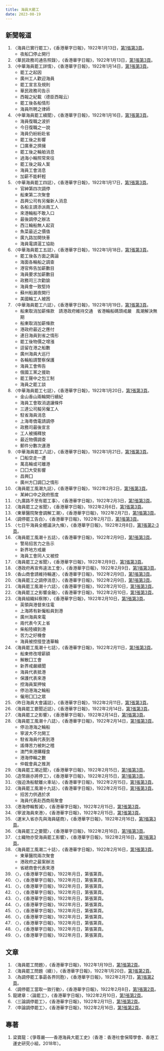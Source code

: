 ```yaml
---
title: 海員大罷工
date: 2023-08-19
---
```

<adsense></adsense>

## 新聞報道
1. 〈海員已實行罷工〉，《香港華字日報》，1922年1月13日，[第1張第3頁](https://mmis.hkpl.gov.hk/coverpage/-/coverpage/view?_coverpage_WAR_mmisportalportlet_hsf=%E7%BD%B7%E5%B7%A5&p_r_p_-1078056564_c=QF757YsWv59H%2FuxqfBwEJGabsZqH3mxN&_coverpage_WAR_mmisportalportlet_o=349&_coverpage_WAR_mmisportalportlet_actual_q=%28%20verbatim_dc.collection%3A%28%22Old%5C%20HK%5C%20Newspapers%22%29%20%29%20AND+%28%20%28%20allTermsMandatory%3A%28true%29%20OR+all_dc.title%3A%28%E7%BD%B7%E5%B7%A5%29%20OR+all_dc.creator%3A%28%E7%BD%B7%E5%B7%A5%29%20OR+all_dc.contributor%3A%28%E7%BD%B7%E5%B7%A5%29%20OR+all_dc.subject%3A%28%E7%BD%B7%E5%B7%A5%29%20OR+fulltext%3A%28%E7%BD%B7%E5%B7%A5%29%20OR+all_dc.description%3A%28%E7%BD%B7%E5%B7%A5%29%20%29%20%29&_coverpage_WAR_mmisportalportlet_sort_order=asc&_coverpage_WAR_mmisportalportlet_sort_field=dc.publicationdate_bsort)。
    - 夜船囗停止開行
2. 〈華民政務司通告照錄〉，《香港華字日報》，1922年1月13日，[第1張第3頁](https://mmis.hkpl.gov.hk/coverpage/-/coverpage/view?_coverpage_WAR_mmisportalportlet_hsf=%E7%BD%B7%E5%B7%A5&p_r_p_-1078056564_c=QF757YsWv59H%2FuxqfBwEJGabsZqH3mxN&_coverpage_WAR_mmisportalportlet_o=349&_coverpage_WAR_mmisportalportlet_actual_q=%28%20verbatim_dc.collection%3A%28%22Old%5C%20HK%5C%20Newspapers%22%29%20%29%20AND+%28%20%28%20allTermsMandatory%3A%28true%29%20OR+all_dc.title%3A%28%E7%BD%B7%E5%B7%A5%29%20OR+all_dc.creator%3A%28%E7%BD%B7%E5%B7%A5%29%20OR+all_dc.contributor%3A%28%E7%BD%B7%E5%B7%A5%29%20OR+all_dc.subject%3A%28%E7%BD%B7%E5%B7%A5%29%20OR+fulltext%3A%28%E7%BD%B7%E5%B7%A5%29%20OR+all_dc.description%3A%28%E7%BD%B7%E5%B7%A5%29%20%29%20%29&_coverpage_WAR_mmisportalportlet_sort_order=asc&_coverpage_WAR_mmisportalportlet_sort_field=dc.publicationdate_bsort)。
3. 〈中華海員罷工詳情〉，《香港華字日報》，1922年1月14日，[第1張第3頁](https://mmis.hkpl.gov.hk/coverpage/-/coverpage/view?_coverpage_WAR_mmisportalportlet_hsf=%E7%BD%B7%E5%B7%A5&p_r_p_-1078056564_c=QF757YsWv59H%2FuxqfBwEJG%2BpRJRBBZm3&_coverpage_WAR_mmisportalportlet_o=350&_coverpage_WAR_mmisportalportlet_actual_q=%28%20verbatim_dc.collection%3A%28%22Old%5C%20HK%5C%20Newspapers%22%29%20%29%20AND+%28%20%28%20allTermsMandatory%3A%28true%29%20OR+all_dc.title%3A%28%E7%BD%B7%E5%B7%A5%29%20OR+all_dc.creator%3A%28%E7%BD%B7%E5%B7%A5%29%20OR+all_dc.contributor%3A%28%E7%BD%B7%E5%B7%A5%29%20OR+all_dc.subject%3A%28%E7%BD%B7%E5%B7%A5%29%20OR+fulltext%3A%28%E7%BD%B7%E5%B7%A5%29%20OR+all_dc.description%3A%28%E7%BD%B7%E5%B7%A5%29%20%29%20%29&_coverpage_WAR_mmisportalportlet_sort_order=asc&_coverpage_WAR_mmisportalportlet_sort_field=dc.publicationdate_bsort)。
    - 罷工之起因
    - 廣州工人歡迎海員
    - 罷工宣言及規則
    - 華民政務司告示
    - 西報之紀載（德臣西報云）
    - 罷工後各船情形
    - 海員所聘之律師
4. 〈中華海員罷工續聞〉，《香港華字日報》，1922年1月16日，[第1張第3頁](https://mmis.hkpl.gov.hk/coverpage/-/coverpage/view?_coverpage_WAR_mmisportalportlet_hsf=%E7%BD%B7%E5%B7%A5&p_r_p_-1078056564_c=QF757YsWv59H%2FuxqfBwEJKLqsvHVuD1X&_coverpage_WAR_mmisportalportlet_o=351&_coverpage_WAR_mmisportalportlet_actual_q=%28%20verbatim_dc.collection%3A%28%22Old%5C%20HK%5C%20Newspapers%22%29%20%29%20AND+%28%20%28%20allTermsMandatory%3A%28true%29%20OR+all_dc.title%3A%28%E7%BD%B7%E5%B7%A5%29%20OR+all_dc.creator%3A%28%E7%BD%B7%E5%B7%A5%29%20OR+all_dc.contributor%3A%28%E7%BD%B7%E5%B7%A5%29%20OR+all_dc.subject%3A%28%E7%BD%B7%E5%B7%A5%29%20OR+fulltext%3A%28%E7%BD%B7%E5%B7%A5%29%20OR+all_dc.description%3A%28%E7%BD%B7%E5%B7%A5%29%20%29%20%29&_coverpage_WAR_mmisportalportlet_sort_order=asc&_coverpage_WAR_mmisportalportlet_sort_field=dc.publicationdate_bsort)。
    - 海員復職之波折
    - 今日復職之一說
    - 海員仍紛紛赴省
    - 罷工後之影響
    - 囗廣車之擠擁
    - 罷工後之輪舶消息
    - 過海小輪照常來往
    - 罷工後之毆人案
    - 海員工會消息
    - 加薪不能軒輕
5. 〈中華海員罷工四誌〉，《香港華字日報》，1922年1月17日，[第1張第3頁](https://mmis.hkpl.gov.hk/coverpage/-/coverpage/view?_coverpage_WAR_mmisportalportlet_hsf=%E7%BD%B7%E5%B7%A5&p_r_p_-1078056564_c=QF757YsWv59H%2FuxqfBwEJNgYTymheg%2FW&_coverpage_WAR_mmisportalportlet_o=352&_coverpage_WAR_mmisportalportlet_actual_q=%28%20verbatim_dc.collection%3A%28%22Old%5C%20HK%5C%20Newspapers%22%29%20%29%20AND+%28%20%28%20allTermsMandatory%3A%28true%29%20OR+all_dc.title%3A%28%E7%BD%B7%E5%B7%A5%29%20OR+all_dc.creator%3A%28%E7%BD%B7%E5%B7%A5%29%20OR+all_dc.contributor%3A%28%E7%BD%B7%E5%B7%A5%29%20OR+all_dc.subject%3A%28%E7%BD%B7%E5%B7%A5%29%20OR+fulltext%3A%28%E7%BD%B7%E5%B7%A5%29%20OR+all_dc.description%3A%28%E7%BD%B7%E5%B7%A5%29%20%29%20%29&_coverpage_WAR_mmisportalportlet_sort_order=asc&_coverpage_WAR_mmisportalportlet_sort_field=dc.publicationdate_bsort)。
    - 官紳第四次調停
    - 船東第二次聚會
    - 昌興公司有另僱新人消息
    - 各船主請添派兩工人
    - 來港輪船不敢入口
    - 最後調停之辦法
    - 西江輪船無人起貨
    - 魚菜最近之價值
    - 廣九路加開快車
    - 海員電請滬工協助
6. 〈中華海員罷工五誌〉，《香港華字日報》，1922年1月18日，[第1張第3頁](https://mmis.hkpl.gov.hk/coverpage/-/coverpage/view?_coverpage_WAR_mmisportalportlet_hsf=%E7%BD%B7%E5%B7%A5&p_r_p_-1078056564_c=QF757YsWv59H%2FuxqfBwEJMDuRA4Zsy2B&_coverpage_WAR_mmisportalportlet_o=353&_coverpage_WAR_mmisportalportlet_actual_q=%28%20verbatim_dc.collection%3A%28%22Old%5C%20HK%5C%20Newspapers%22%29%20%29%20AND+%28%20%28%20allTermsMandatory%3A%28true%29%20OR+all_dc.title%3A%28%E7%BD%B7%E5%B7%A5%29%20OR+all_dc.creator%3A%28%E7%BD%B7%E5%B7%A5%29%20OR+all_dc.contributor%3A%28%E7%BD%B7%E5%B7%A5%29%20OR+all_dc.subject%3A%28%E7%BD%B7%E5%B7%A5%29%20OR+fulltext%3A%28%E7%BD%B7%E5%B7%A5%29%20OR+all_dc.description%3A%28%E7%BD%B7%E5%B7%A5%29%20%29%20%29&_coverpage_WAR_mmisportalportlet_sort_order=asc&_coverpage_WAR_mmisportalportlet_sort_field=dc.publicationdate_bsort)。
    - 罷工後各方面之輿論
    - 海面各輪船之調查
    - 港官佈告加薪數目
    - 海員要求加薪數目
    - 政務司三次勸諭
    - 海員會一致堅持
    - 蘇州船漏夜開行
    - 美國輪工人被困
7. 〈中華海員罷工六誌〉，《香港華字日報》，1922年1月19日，[第1張第3頁](https://mmis.hkpl.gov.hk/coverpage/-/coverpage/view?_coverpage_WAR_mmisportalportlet_hsf=%E7%BD%B7%E5%B7%A5&p_r_p_-1078056564_c=QF757YsWv59H%2FuxqfBwEJKnaUHPCbNvn&_coverpage_WAR_mmisportalportlet_o=354&_coverpage_WAR_mmisportalportlet_actual_q=%28%20verbatim_dc.collection%3A%28%22Old%5C%20HK%5C%20Newspapers%22%29%20%29%20AND+%28%20%28%20allTermsMandatory%3A%28true%29%20OR+all_dc.title%3A%28%E7%BD%B7%E5%B7%A5%29%20OR+all_dc.creator%3A%28%E7%BD%B7%E5%B7%A5%29%20OR+all_dc.contributor%3A%28%E7%BD%B7%E5%B7%A5%29%20OR+all_dc.subject%3A%28%E7%BD%B7%E5%B7%A5%29%20OR+fulltext%3A%28%E7%BD%B7%E5%B7%A5%29%20OR+all_dc.description%3A%28%E7%BD%B7%E5%B7%A5%29%20%29%20%29&_coverpage_WAR_mmisportalportlet_sort_order=asc&_coverpage_WAR_mmisportalportlet_sort_field=dc.publicationdate_bsort)。
    - 船東取消加薪條款　請港政府維持交通　省港輪船碼頭戒嚴　風潮解決無期
    - 船東取消加薪條款
    - 港政府最近之應付
    - 連日海員到省之情形
    - 罷工後物價之增漲
    - 逗留在港之船數
    - 廣州海員大巡行
    - 各輪船請警察保護
    - 海員工會佈告
    - 俄國工黨之援助
    - 罷工聲中之包工制
    - 海員之罷工談
8.  〈中華海員罷工七誌〉，《香港華字日報》，1922年1月20日，[第1張第3頁](https://mmis.hkpl.gov.hk/coverpage/-/coverpage/view?_coverpage_WAR_mmisportalportlet_hsf=%E7%BD%B7%E5%B7%A5&p_r_p_-1078056564_c=QF757YsWv59H%2FuxqfBwEJDBChkM8S0OI&_coverpage_WAR_mmisportalportlet_o=355&_coverpage_WAR_mmisportalportlet_actual_q=%28%20verbatim_dc.collection%3A%28%22Old%5C%20HK%5C%20Newspapers%22%29%20%29%20AND+%28%20%28%20allTermsMandatory%3A%28true%29%20OR+all_dc.title%3A%28%E7%BD%B7%E5%B7%A5%29%20OR+all_dc.creator%3A%28%E7%BD%B7%E5%B7%A5%29%20OR+all_dc.contributor%3A%28%E7%BD%B7%E5%B7%A5%29%20OR+all_dc.subject%3A%28%E7%BD%B7%E5%B7%A5%29%20OR+fulltext%3A%28%E7%BD%B7%E5%B7%A5%29%20OR+all_dc.description%3A%28%E7%BD%B7%E5%B7%A5%29%20%29%20%29&_coverpage_WAR_mmisportalportlet_sort_order=asc&_coverpage_WAR_mmisportalportlet_sort_field=dc.publicationdate_bsort)。
    - 金山香山兩輪開行續紀
    - 海員工會取消退讓條件
    - 三達公司擬另僱工人
    - 駐省海員消息
    - 上海粵僑電請調停
    - 政務司最後宣言
    - 工人被捕釋放
    - 最近物價調查
    - 郵件分數次運港
9.  〈中華海員罷工八誌〉，《香港華字日報》，1922年1月21日，[第1張第3頁](https://mmis.hkpl.gov.hk/coverpage/-/coverpage/view?_coverpage_WAR_mmisportalportlet_hsf=%E7%BD%B7%E5%B7%A5&p_r_p_-1078056564_c=QF757YsWv59H%2FuxqfBwEJPxi98daAgy3&_coverpage_WAR_mmisportalportlet_o=356&_coverpage_WAR_mmisportalportlet_actual_q=%28%20verbatim_dc.collection%3A%28%22Old%5C%20HK%5C%20Newspapers%22%29%20%29%20AND+%28%20%28%20allTermsMandatory%3A%28true%29%20OR+all_dc.title%3A%28%E7%BD%B7%E5%B7%A5%29%20OR+all_dc.creator%3A%28%E7%BD%B7%E5%B7%A5%29%20OR+all_dc.contributor%3A%28%E7%BD%B7%E5%B7%A5%29%20OR+all_dc.subject%3A%28%E7%BD%B7%E5%B7%A5%29%20OR+fulltext%3A%28%E7%BD%B7%E5%B7%A5%29%20OR+all_dc.description%3A%28%E7%BD%B7%E5%B7%A5%29%20%29%20%29&_coverpage_WAR_mmisportalportlet_sort_order=asc&_coverpage_WAR_mmisportalportlet_sort_field=dc.publicationdate_bsort)。
    - 囗船空走一遭
    - 萬高輪或可離港
    - 囗囗大受影響
    - 昌興囗
    - 廣州方囗調囗之情形
10. 〈海員罷工風潮九誌〉，《香港華字日報》，1922年2月2日，[第1張第3頁](https://mmis.hkpl.gov.hk/coverpage/-/coverpage/view?_coverpage_WAR_mmisportalportlet_hsf=%E7%BD%B7%E5%B7%A5&p_r_p_-1078056564_c=QF757YsWv59H%2FuxqfBwEJIhD2gwkPcEu&_coverpage_WAR_mmisportalportlet_o=357&_coverpage_WAR_mmisportalportlet_actual_q=%28%20verbatim_dc.collection%3A%28%22Old%5C%20HK%5C%20Newspapers%22%29%20%29%20AND+%28%20%28%20allTermsMandatory%3A%28true%29%20OR+all_dc.title%3A%28%E7%BD%B7%E5%B7%A5%29%20OR+all_dc.creator%3A%28%E7%BD%B7%E5%B7%A5%29%20OR+all_dc.contributor%3A%28%E7%BD%B7%E5%B7%A5%29%20OR+all_dc.subject%3A%28%E7%BD%B7%E5%B7%A5%29%20OR+fulltext%3A%28%E7%BD%B7%E5%B7%A5%29%20OR+all_dc.description%3A%28%E7%BD%B7%E5%B7%A5%29%20%29%20%29&_coverpage_WAR_mmisportalportlet_sort_order=asc&_coverpage_WAR_mmisportalportlet_sort_field=dc.publicationdate_bsort)。
    - 某紳口中之政府態度
11. 〈九廣路不至有罷工事〉，《香港華字日報》，1922年2月3日，[第1張第3頁](https://mmis.hkpl.gov.hk/coverpage/-/coverpage/view?_coverpage_WAR_mmisportalportlet_hsf=%E7%BD%B7%E5%B7%A5&p_r_p_-1078056564_c=QF757YsWv59H%2FuxqfBwEJFUc6JDDBKlM&_coverpage_WAR_mmisportalportlet_o=358&_coverpage_WAR_mmisportalportlet_actual_q=%28%20verbatim_dc.collection%3A%28%22Old%5C%20HK%5C%20Newspapers%22%29%20%29%20AND+%28%20%28%20allTermsMandatory%3A%28true%29%20OR+all_dc.title%3A%28%E7%BD%B7%E5%B7%A5%29%20OR+all_dc.creator%3A%28%E7%BD%B7%E5%B7%A5%29%20OR+all_dc.contributor%3A%28%E7%BD%B7%E5%B7%A5%29%20OR+all_dc.subject%3A%28%E7%BD%B7%E5%B7%A5%29%20OR+fulltext%3A%28%E7%BD%B7%E5%B7%A5%29%20OR+all_dc.description%3A%28%E7%BD%B7%E5%B7%A5%29%20%29%20%29&_coverpage_WAR_mmisportalportlet_sort_order=asc&_coverpage_WAR_mmisportalportlet_sort_field=dc.publicationdate_bsort)。
12. 〈海員罷工之省聞〉，《香港華字日報》，1922年2月6日，[第1張第3頁](https://mmis.hkpl.gov.hk/coverpage/-/coverpage/view?_coverpage_WAR_mmisportalportlet_hsf=%E7%BD%B7%E5%B7%A5&p_r_p_-1078056564_c=QF757YsWv59H%2FuxqfBwEJKH0u6ZJvwGP&_coverpage_WAR_mmisportalportlet_o=360&_coverpage_WAR_mmisportalportlet_actual_q=%28%20verbatim_dc.collection%3A%28%22Old%5C%20HK%5C%20Newspapers%22%29%20%29%20AND+%28%20%28%20allTermsMandatory%3A%28true%29%20OR+all_dc.title%3A%28%E7%BD%B7%E5%B7%A5%29%20OR+all_dc.creator%3A%28%E7%BD%B7%E5%B7%A5%29%20OR+all_dc.contributor%3A%28%E7%BD%B7%E5%B7%A5%29%20OR+all_dc.subject%3A%28%E7%BD%B7%E5%B7%A5%29%20OR+fulltext%3A%28%E7%BD%B7%E5%B7%A5%29%20OR+all_dc.description%3A%28%E7%BD%B7%E5%B7%A5%29%20%29%20%29&_coverpage_WAR_mmisportalportlet_sort_order=asc&_coverpage_WAR_mmisportalportlet_sort_field=dc.publicationdate_bsort)。
13. 〈東華醫院聚會調解工潮〉，《香港華字日報》，1922年2月7日，[第1張第3頁](https://mmis.hkpl.gov.hk/coverpage/-/coverpage/view?_coverpage_WAR_mmisportalportlet_hsf=%E7%BD%B7%E5%B7%A5&p_r_p_-1078056564_c=QF757YsWv59H%2FuxqfBwEJGb4y5y4GbZf&_coverpage_WAR_mmisportalportlet_o=361&_coverpage_WAR_mmisportalportlet_actual_q=%28%20verbatim_dc.collection%3A%28%22Old%5C%20HK%5C%20Newspapers%22%29%20%29%20AND+%28%20%28%20allTermsMandatory%3A%28true%29%20OR+all_dc.title%3A%28%E7%BD%B7%E5%B7%A5%29%20OR+all_dc.creator%3A%28%E7%BD%B7%E5%B7%A5%29%20OR+all_dc.contributor%3A%28%E7%BD%B7%E5%B7%A5%29%20OR+all_dc.subject%3A%28%E7%BD%B7%E5%B7%A5%29%20OR+fulltext%3A%28%E7%BD%B7%E5%B7%A5%29%20OR+all_dc.description%3A%28%E7%BD%B7%E5%B7%A5%29%20%29%20%29&_coverpage_WAR_mmisportalportlet_sort_order=asc&_coverpage_WAR_mmisportalportlet_sort_field=dc.publicationdate_bsort)。
14. 〈調停罷工告白〉，《香港華字日報》，1922年2月7日，[第1張第3頁](https://mmis.hkpl.gov.hk/coverpage/-/coverpage/view?_coverpage_WAR_mmisportalportlet_hsf=%E7%BD%B7%E5%B7%A5&p_r_p_-1078056564_c=QF757YsWv59H%2FuxqfBwEJGb4y5y4GbZf&_coverpage_WAR_mmisportalportlet_o=361&_coverpage_WAR_mmisportalportlet_actual_q=%28%20verbatim_dc.collection%3A%28%22Old%5C%20HK%5C%20Newspapers%22%29%20%29%20AND+%28%20%28%20allTermsMandatory%3A%28true%29%20OR+all_dc.title%3A%28%E7%BD%B7%E5%B7%A5%29%20OR+all_dc.creator%3A%28%E7%BD%B7%E5%B7%A5%29%20OR+all_dc.contributor%3A%28%E7%BD%B7%E5%B7%A5%29%20OR+all_dc.subject%3A%28%E7%BD%B7%E5%B7%A5%29%20OR+fulltext%3A%28%E7%BD%B7%E5%B7%A5%29%20OR+all_dc.description%3A%28%E7%BD%B7%E5%B7%A5%29%20%29%20%29&_coverpage_WAR_mmisportalportlet_sort_order=asc&_coverpage_WAR_mmisportalportlet_sort_field=dc.publicationdate_bsort)。
15. 〈七日午海員全體議決九條〉，《香港華字日報》，1922年2月8日，[第1張第2-3頁](https://mmis.hkpl.gov.hk/coverpage/-/coverpage/view?_coverpage_WAR_mmisportalportlet_hsf=%E7%BD%B7%E5%B7%A5&p_r_p_-1078056564_c=QF757YsWv59H%2FuxqfBwEJOq3n8Nj4dJf&_coverpage_WAR_mmisportalportlet_o=362&_coverpage_WAR_mmisportalportlet_actual_q=%28%20verbatim_dc.collection%3A%28%22Old%5C%20HK%5C%20Newspapers%22%29%20%29%20AND+%28%20%28%20allTermsMandatory%3A%28true%29%20OR+all_dc.title%3A%28%E7%BD%B7%E5%B7%A5%29%20OR+all_dc.creator%3A%28%E7%BD%B7%E5%B7%A5%29%20OR+all_dc.contributor%3A%28%E7%BD%B7%E5%B7%A5%29%20OR+all_dc.subject%3A%28%E7%BD%B7%E5%B7%A5%29%20OR+fulltext%3A%28%E7%BD%B7%E5%B7%A5%29%20OR+all_dc.description%3A%28%E7%BD%B7%E5%B7%A5%29%20%29%20%29&_coverpage_WAR_mmisportalportlet_sort_order=asc&_coverpage_WAR_mmisportalportlet_sort_field=dc.publicationdate_bsort)。
16. 〈海員罷工風潮十五誌〉，《香港華字日報》，1922年2月9日，[第1張第3頁](https://mmis.hkpl.gov.hk/coverpage/-/coverpage/view?_coverpage_WAR_mmisportalportlet_hsf=%E7%BD%B7%E5%B7%A5&p_r_p_-1078056564_c=QF757YsWv59H%2FuxqfBwEJPfmX2OSYqXN&_coverpage_WAR_mmisportalportlet_o=363&_coverpage_WAR_mmisportalportlet_actual_q=%28%20verbatim_dc.collection%3A%28%22Old%5C%20HK%5C%20Newspapers%22%29%20%29%20AND+%28%20%28%20allTermsMandatory%3A%28true%29%20OR+all_dc.title%3A%28%E7%BD%B7%E5%B7%A5%29%20OR+all_dc.creator%3A%28%E7%BD%B7%E5%B7%A5%29%20OR+all_dc.contributor%3A%28%E7%BD%B7%E5%B7%A5%29%20OR+all_dc.subject%3A%28%E7%BD%B7%E5%B7%A5%29%20OR+fulltext%3A%28%E7%BD%B7%E5%B7%A5%29%20OR+all_dc.description%3A%28%E7%BD%B7%E5%B7%A5%29%20%29%20%29&_coverpage_WAR_mmisportalportlet_sort_order=asc&_coverpage_WAR_mmisportalportlet_sort_field=dc.publicationdate_bsort)。
    - 警局招苦力之告示
    - 新界地方戒嚴
    - 海員工會同人又被控
17. 〈海員罷工之省聞〉，《香港華字日報》，1922年2月9日，[第1張第3頁](https://mmis.hkpl.gov.hk/coverpage/-/coverpage/view?_coverpage_WAR_mmisportalportlet_hsf=%E7%BD%B7%E5%B7%A5&p_r_p_-1078056564_c=QF757YsWv59H%2FuxqfBwEJPfmX2OSYqXN&_coverpage_WAR_mmisportalportlet_o=363&_coverpage_WAR_mmisportalportlet_actual_q=%28%20verbatim_dc.collection%3A%28%22Old%5C%20HK%5C%20Newspapers%22%29%20%29%20AND+%28%20%28%20allTermsMandatory%3A%28true%29%20OR+all_dc.title%3A%28%E7%BD%B7%E5%B7%A5%29%20OR+all_dc.creator%3A%28%E7%BD%B7%E5%B7%A5%29%20OR+all_dc.contributor%3A%28%E7%BD%B7%E5%B7%A5%29%20OR+all_dc.subject%3A%28%E7%BD%B7%E5%B7%A5%29%20OR+fulltext%3A%28%E7%BD%B7%E5%B7%A5%29%20OR+all_dc.description%3A%28%E7%BD%B7%E5%B7%A5%29%20%29%20%29&_coverpage_WAR_mmisportalportlet_sort_order=asc&_coverpage_WAR_mmisportalportlet_sort_field=dc.publicationdate_bsort)。
18. 〈港政府再宣佈違法工會〉，《香港華字日報》，1922年2月9日，[第1張第3頁](https://mmis.hkpl.gov.hk/coverpage/-/coverpage/view?_coverpage_WAR_mmisportalportlet_hsf=%E7%BD%B7%E5%B7%A5&p_r_p_-1078056564_c=QF757YsWv59H%2FuxqfBwEJPfmX2OSYqXN&_coverpage_WAR_mmisportalportlet_o=363&_coverpage_WAR_mmisportalportlet_actual_q=%28%20verbatim_dc.collection%3A%28%22Old%5C%20HK%5C%20Newspapers%22%29%20%29%20AND+%28%20%28%20allTermsMandatory%3A%28true%29%20OR+all_dc.title%3A%28%E7%BD%B7%E5%B7%A5%29%20OR+all_dc.creator%3A%28%E7%BD%B7%E5%B7%A5%29%20OR+all_dc.contributor%3A%28%E7%BD%B7%E5%B7%A5%29%20OR+all_dc.subject%3A%28%E7%BD%B7%E5%B7%A5%29%20OR+fulltext%3A%28%E7%BD%B7%E5%B7%A5%29%20OR+all_dc.description%3A%28%E7%BD%B7%E5%B7%A5%29%20%29%20%29&_coverpage_WAR_mmisportalportlet_sort_order=asc&_coverpage_WAR_mmisportalportlet_sort_field=dc.publicationdate_bsort)。
19. 〈香山商會請維持輪運〉，《香港華字日報》，1922年2月9日，[第1張第3頁](https://mmis.hkpl.gov.hk/coverpage/-/coverpage/view?_coverpage_WAR_mmisportalportlet_hsf=%E7%BD%B7%E5%B7%A5&p_r_p_-1078056564_c=QF757YsWv59H%2FuxqfBwEJPfmX2OSYqXN&_coverpage_WAR_mmisportalportlet_o=363&_coverpage_WAR_mmisportalportlet_actual_q=%28%20verbatim_dc.collection%3A%28%22Old%5C%20HK%5C%20Newspapers%22%29%20%29%20AND+%28%20%28%20allTermsMandatory%3A%28true%29%20OR+all_dc.title%3A%28%E7%BD%B7%E5%B7%A5%29%20OR+all_dc.creator%3A%28%E7%BD%B7%E5%B7%A5%29%20OR+all_dc.contributor%3A%28%E7%BD%B7%E5%B7%A5%29%20OR+all_dc.subject%3A%28%E7%BD%B7%E5%B7%A5%29%20OR+fulltext%3A%28%E7%BD%B7%E5%B7%A5%29%20OR+all_dc.description%3A%28%E7%BD%B7%E5%B7%A5%29%20%29%20%29&_coverpage_WAR_mmisportalportlet_sort_order=asc&_coverpage_WAR_mmisportalportlet_sort_field=dc.publicationdate_bsort)。
20. 〈海員罷工之調停消息〉，《香港華字日報》，1922年2月9日，[第1張第3頁](https://mmis.hkpl.gov.hk/coverpage/-/coverpage/view?_coverpage_WAR_mmisportalportlet_hsf=%E7%BD%B7%E5%B7%A5&p_r_p_-1078056564_c=QF757YsWv59H%2FuxqfBwEJPfmX2OSYqXN&_coverpage_WAR_mmisportalportlet_o=363&_coverpage_WAR_mmisportalportlet_actual_q=%28%20verbatim_dc.collection%3A%28%22Old%5C%20HK%5C%20Newspapers%22%29%20%29%20AND+%28%20%28%20allTermsMandatory%3A%28true%29%20OR+all_dc.title%3A%28%E7%BD%B7%E5%B7%A5%29%20OR+all_dc.creator%3A%28%E7%BD%B7%E5%B7%A5%29%20OR+all_dc.contributor%3A%28%E7%BD%B7%E5%B7%A5%29%20OR+all_dc.subject%3A%28%E7%BD%B7%E5%B7%A5%29%20OR+fulltext%3A%28%E7%BD%B7%E5%B7%A5%29%20OR+all_dc.description%3A%28%E7%BD%B7%E5%B7%A5%29%20%29%20%29&_coverpage_WAR_mmisportalportlet_sort_order=asc&_coverpage_WAR_mmisportalportlet_sort_field=dc.publicationdate_bsort)。
21. 〈海員罷工風潮十六誌〉，《香港華字日報》，1922年2月10日，[第1張第3頁](https://mmis.hkpl.gov.hk/coverpage/-/coverpage/view?_coverpage_WAR_mmisportalportlet_hsf=%E7%BD%B7%E5%B7%A5&p_r_p_-1078056564_c=QF757YsWv59H%2FuxqfBwEJP8rxR2485jm&_coverpage_WAR_mmisportalportlet_o=364&_coverpage_WAR_mmisportalportlet_actual_q=%28%20verbatim_dc.collection%3A%28%22Old%5C%20HK%5C%20Newspapers%22%29%20%29%20AND+%28%20%28%20allTermsMandatory%3A%28true%29%20OR+all_dc.title%3A%28%E7%BD%B7%E5%B7%A5%29%20OR+all_dc.creator%3A%28%E7%BD%B7%E5%B7%A5%29%20OR+all_dc.contributor%3A%28%E7%BD%B7%E5%B7%A5%29%20OR+all_dc.subject%3A%28%E7%BD%B7%E5%B7%A5%29%20OR+fulltext%3A%28%E7%BD%B7%E5%B7%A5%29%20OR+all_dc.description%3A%28%E7%BD%B7%E5%B7%A5%29%20%29%20%29&_coverpage_WAR_mmisportalportlet_sort_order=asc&_coverpage_WAR_mmisportalportlet_sort_field=dc.publicationdate_bsort)。
22. 〈海員罷工之影響金融〉，《香港華字日報》，1922年2月10日，[第1張第3頁](https://mmis.hkpl.gov.hk/coverpage/-/coverpage/view?_coverpage_WAR_mmisportalportlet_hsf=%E7%BD%B7%E5%B7%A5&p_r_p_-1078056564_c=QF757YsWv59H%2FuxqfBwEJP8rxR2485jm&_coverpage_WAR_mmisportalportlet_o=364&_coverpage_WAR_mmisportalportlet_actual_q=%28%20verbatim_dc.collection%3A%28%22Old%5C%20HK%5C%20Newspapers%22%29%20%29%20AND+%28%20%28%20allTermsMandatory%3A%28true%29%20OR+all_dc.title%3A%28%E7%BD%B7%E5%B7%A5%29%20OR+all_dc.creator%3A%28%E7%BD%B7%E5%B7%A5%29%20OR+all_dc.contributor%3A%28%E7%BD%B7%E5%B7%A5%29%20OR+all_dc.subject%3A%28%E7%BD%B7%E5%B7%A5%29%20OR+fulltext%3A%28%E7%BD%B7%E5%B7%A5%29%20OR+all_dc.description%3A%28%E7%BD%B7%E5%B7%A5%29%20%29%20%29&_coverpage_WAR_mmisportalportlet_sort_order=asc&_coverpage_WAR_mmisportalportlet_sort_field=dc.publicationdate_bsort)。
23. 〈海員組織紏察隊〉，《香港華字日報》，1922年2月10日，[第1張第3頁](https://mmis.hkpl.gov.hk/coverpage/-/coverpage/view?_coverpage_WAR_mmisportalportlet_hsf=%E7%BD%B7%E5%B7%A5&p_r_p_-1078056564_c=QF757YsWv59H%2FuxqfBwEJP8rxR2485jm&_coverpage_WAR_mmisportalportlet_o=364&_coverpage_WAR_mmisportalportlet_actual_q=%28%20verbatim_dc.collection%3A%28%22Old%5C%20HK%5C%20Newspapers%22%29%20%29%20AND+%28%20%28%20allTermsMandatory%3A%28true%29%20OR+all_dc.title%3A%28%E7%BD%B7%E5%B7%A5%29%20OR+all_dc.creator%3A%28%E7%BD%B7%E5%B7%A5%29%20OR+all_dc.contributor%3A%28%E7%BD%B7%E5%B7%A5%29%20OR+all_dc.subject%3A%28%E7%BD%B7%E5%B7%A5%29%20OR+fulltext%3A%28%E7%BD%B7%E5%B7%A5%29%20OR+all_dc.description%3A%28%E7%BD%B7%E5%B7%A5%29%20%29%20%29&_coverpage_WAR_mmisportalportlet_sort_order=asc&_coverpage_WAR_mmisportalportlet_sort_field=dc.publicationdate_bsort)。
    - 英領與港督來往電
    - 上海將有新僱船員到港
    - 廣州海員來電
    - 兩代表今天上省
    - 柴船陸續到港
    - 苦力之好機會
    - 海員被控擅登渣華輪
24. 〈海員罷工風潮十七誌〉，《香港華字日報》，1922年2月11日，[第1張第3頁](https://mmis.hkpl.gov.hk/coverpage/-/coverpage/view?_coverpage_WAR_mmisportalportlet_hsf=%E7%BD%B7%E5%B7%A5&p_r_p_-1078056564_c=QF757YsWv59H%2FuxqfBwEJH%2F0P7qS0lY1&_coverpage_WAR_mmisportalportlet_o=365&_coverpage_WAR_mmisportalportlet_actual_q=%28%20verbatim_dc.collection%3A%28%22Old%5C%20HK%5C%20Newspapers%22%29%20%29%20AND+%28%20%28%20allTermsMandatory%3A%28true%29%20OR+all_dc.title%3A%28%E7%BD%B7%E5%B7%A5%29%20OR+all_dc.creator%3A%28%E7%BD%B7%E5%B7%A5%29%20OR+all_dc.contributor%3A%28%E7%BD%B7%E5%B7%A5%29%20OR+all_dc.subject%3A%28%E7%BD%B7%E5%B7%A5%29%20OR+fulltext%3A%28%E7%BD%B7%E5%B7%A5%29%20OR+all_dc.description%3A%28%E7%BD%B7%E5%B7%A5%29%20%29%20%29&_coverpage_WAR_mmisportalportlet_sort_order=asc&_coverpage_WAR_mmisportalportlet_sort_field=dc.publicationdate_bsort)。
    - 船東修改增薪額
    - 解散囗工會
    - 新界戒嚴續聞
    - 海員代表抵港
    - 保護代表來港
    - 控海員案押候
    - 停泊港海之輪船
    - 僱用囗囗之眾
25. 〈昨日海員大會議誌〉，《香港華字日報》，1922年2月11日，[第1張第3頁](https://mmis.hkpl.gov.hk/coverpage/-/coverpage/view?_coverpage_WAR_mmisportalportlet_hsf=%E7%BD%B7%E5%B7%A5&p_r_p_-1078056564_c=QF757YsWv59H%2FuxqfBwEJH%2F0P7qS0lY1&_coverpage_WAR_mmisportalportlet_o=365&_coverpage_WAR_mmisportalportlet_actual_q=%28%20verbatim_dc.collection%3A%28%22Old%5C%20HK%5C%20Newspapers%22%29%20%29%20AND+%28%20%28%20allTermsMandatory%3A%28true%29%20OR+all_dc.title%3A%28%E7%BD%B7%E5%B7%A5%29%20OR+all_dc.creator%3A%28%E7%BD%B7%E5%B7%A5%29%20OR+all_dc.contributor%3A%28%E7%BD%B7%E5%B7%A5%29%20OR+all_dc.subject%3A%28%E7%BD%B7%E5%B7%A5%29%20OR+fulltext%3A%28%E7%BD%B7%E5%B7%A5%29%20OR+all_dc.description%3A%28%E7%BD%B7%E5%B7%A5%29%20%29%20%29&_coverpage_WAR_mmisportalportlet_sort_order=asc&_coverpage_WAR_mmisportalportlet_sort_field=dc.publicationdate_bsort)。
26. 〈海員罷工要聞近誌〉，《香港華字日報》，1922年2月14日，[第1張第3頁](https://mmis.hkpl.gov.hk/coverpage/-/coverpage/view?_coverpage_WAR_mmisportalportlet_hsf=%E7%BD%B7%E5%B7%A5&p_r_p_-1078056564_c=QF757YsWv59H%2FuxqfBwEJBvH7219kxF4&_coverpage_WAR_mmisportalportlet_o=366&_coverpage_WAR_mmisportalportlet_actual_q=%28%20verbatim_dc.collection%3A%28%22Old%5C%20HK%5C%20Newspapers%22%29%20%29%20AND+%28%20%28%20allTermsMandatory%3A%28true%29%20OR+all_dc.title%3A%28%E7%BD%B7%E5%B7%A5%29%20OR+all_dc.creator%3A%28%E7%BD%B7%E5%B7%A5%29%20OR+all_dc.contributor%3A%28%E7%BD%B7%E5%B7%A5%29%20OR+all_dc.subject%3A%28%E7%BD%B7%E5%B7%A5%29%20OR+fulltext%3A%28%E7%BD%B7%E5%B7%A5%29%20OR+all_dc.description%3A%28%E7%BD%B7%E5%B7%A5%29%20%29%20%29&_coverpage_WAR_mmisportalportlet_sort_order=asc&_coverpage_WAR_mmisportalportlet_sort_field=dc.publicationdate_bsort)。
27. 〈海員罷工之影響〉，《香港華字日報》，1922年2月14日，[第1張第3頁](https://mmis.hkpl.gov.hk/coverpage/-/coverpage/view?_coverpage_WAR_mmisportalportlet_hsf=%E7%BD%B7%E5%B7%A5&p_r_p_-1078056564_c=QF757YsWv59H%2FuxqfBwEJBvH7219kxF4&_coverpage_WAR_mmisportalportlet_o=366&_coverpage_WAR_mmisportalportlet_actual_q=%28%20verbatim_dc.collection%3A%28%22Old%5C%20HK%5C%20Newspapers%22%29%20%29%20AND+%28%20%28%20allTermsMandatory%3A%28true%29%20OR+all_dc.title%3A%28%E7%BD%B7%E5%B7%A5%29%20OR+all_dc.creator%3A%28%E7%BD%B7%E5%B7%A5%29%20OR+all_dc.contributor%3A%28%E7%BD%B7%E5%B7%A5%29%20OR+all_dc.subject%3A%28%E7%BD%B7%E5%B7%A5%29%20OR+fulltext%3A%28%E7%BD%B7%E5%B7%A5%29%20OR+all_dc.description%3A%28%E7%BD%B7%E5%B7%A5%29%20%29%20%29&_coverpage_WAR_mmisportalportlet_sort_order=asc&_coverpage_WAR_mmisportalportlet_sort_field=dc.publicationdate_bsort)。
28. 〈海員罷工風潮十八誌〉，《香港華字日報》，1922年2月14日，[第1張第3頁](https://mmis.hkpl.gov.hk/coverpage/-/coverpage/view?_coverpage_WAR_mmisportalportlet_hsf=%E7%BD%B7%E5%B7%A5&p_r_p_-1078056564_c=QF757YsWv59H%2FuxqfBwEJBvH7219kxF4&_coverpage_WAR_mmisportalportlet_o=366&_coverpage_WAR_mmisportalportlet_actual_q=%28%20verbatim_dc.collection%3A%28%22Old%5C%20HK%5C%20Newspapers%22%29%20%29%20AND+%28%20%28%20allTermsMandatory%3A%28true%29%20OR+all_dc.title%3A%28%E7%BD%B7%E5%B7%A5%29%20OR+all_dc.creator%3A%28%E7%BD%B7%E5%B7%A5%29%20OR+all_dc.contributor%3A%28%E7%BD%B7%E5%B7%A5%29%20OR+all_dc.subject%3A%28%E7%BD%B7%E5%B7%A5%29%20OR+fulltext%3A%28%E7%BD%B7%E5%B7%A5%29%20OR+all_dc.description%3A%28%E7%BD%B7%E5%B7%A5%29%20%29%20%29&_coverpage_WAR_mmisportalportlet_sort_order=asc&_coverpage_WAR_mmisportalportlet_sort_field=dc.publicationdate_bsort)。
    - 停泊港海之輪船
    - 寧波大不允開工
    - 駐省海員代表到港
    - 謠傳苦力被刺之稽
    - 澳門來港購糧食
    - 港海停輪之數
    - 仲裁會員之推測
29. 〈海員罷工潮近聞〉，《香港華字日報》，1922年2月15日，[第1張第3頁](https://mmis.hkpl.gov.hk/coverpage/-/coverpage/view?_coverpage_WAR_mmisportalportlet_hsf=%E7%BD%B7%E5%B7%A5&p_r_p_-1078056564_c=QF757YsWv59H%2FuxqfBwEJHEJf%2BkkDqXt&_coverpage_WAR_mmisportalportlet_o=367&_coverpage_WAR_mmisportalportlet_actual_q=%28%20verbatim_dc.collection%3A%28%22Old%5C%20HK%5C%20Newspapers%22%29%20%29%20AND+%28%20%28%20allTermsMandatory%3A%28true%29%20OR+all_dc.title%3A%28%E7%BD%B7%E5%B7%A5%29%20OR+all_dc.creator%3A%28%E7%BD%B7%E5%B7%A5%29%20OR+all_dc.contributor%3A%28%E7%BD%B7%E5%B7%A5%29%20OR+all_dc.subject%3A%28%E7%BD%B7%E5%B7%A5%29%20OR+fulltext%3A%28%E7%BD%B7%E5%B7%A5%29%20OR+all_dc.description%3A%28%E7%BD%B7%E5%B7%A5%29%20%29%20%29&_coverpage_WAR_mmisportalportlet_sort_order=asc&_coverpage_WAR_mmisportalportlet_sort_field=dc.publicationdate_bsort)。
30. 〈造幣廠亦將停工〉，《香港華字日報》，1922年2月15日，[第1張第3頁](https://mmis.hkpl.gov.hk/coverpage/-/coverpage/view?_coverpage_WAR_mmisportalportlet_hsf=%E7%BD%B7%E5%B7%A5&p_r_p_-1078056564_c=QF757YsWv59H%2FuxqfBwEJHEJf%2BkkDqXt&_coverpage_WAR_mmisportalportlet_o=367&_coverpage_WAR_mmisportalportlet_actual_q=%28%20verbatim_dc.collection%3A%28%22Old%5C%20HK%5C%20Newspapers%22%29%20%29%20AND+%28%20%28%20allTermsMandatory%3A%28true%29%20OR+all_dc.title%3A%28%E7%BD%B7%E5%B7%A5%29%20OR+all_dc.creator%3A%28%E7%BD%B7%E5%B7%A5%29%20OR+all_dc.contributor%3A%28%E7%BD%B7%E5%B7%A5%29%20OR+all_dc.subject%3A%28%E7%BD%B7%E5%B7%A5%29%20OR+fulltext%3A%28%E7%BD%B7%E5%B7%A5%29%20OR+all_dc.description%3A%28%E7%BD%B7%E5%B7%A5%29%20%29%20%29&_coverpage_WAR_mmisportalportlet_sort_order=asc&_coverpage_WAR_mmisportalportlet_sort_field=dc.publicationdate_bsort)。
31. 〈強迫漁船駛離火車站〉，《香港華字日報》，1922年2月15日，[第1張第3頁](https://mmis.hkpl.gov.hk/coverpage/-/coverpage/view?_coverpage_WAR_mmisportalportlet_hsf=%E7%BD%B7%E5%B7%A5&p_r_p_-1078056564_c=QF757YsWv59H%2FuxqfBwEJHEJf%2BkkDqXt&_coverpage_WAR_mmisportalportlet_o=367&_coverpage_WAR_mmisportalportlet_actual_q=%28%20verbatim_dc.collection%3A%28%22Old%5C%20HK%5C%20Newspapers%22%29%20%29%20AND+%28%20%28%20allTermsMandatory%3A%28true%29%20OR+all_dc.title%3A%28%E7%BD%B7%E5%B7%A5%29%20OR+all_dc.creator%3A%28%E7%BD%B7%E5%B7%A5%29%20OR+all_dc.contributor%3A%28%E7%BD%B7%E5%B7%A5%29%20OR+all_dc.subject%3A%28%E7%BD%B7%E5%B7%A5%29%20OR+fulltext%3A%28%E7%BD%B7%E5%B7%A5%29%20OR+all_dc.description%3A%28%E7%BD%B7%E5%B7%A5%29%20%29%20%29&_coverpage_WAR_mmisportalportlet_sort_order=asc&_coverpage_WAR_mmisportalportlet_sort_field=dc.publicationdate_bsort)。
32. 〈海員罷工風潮十九誌〉，《香港華字日報》，1922年2月15日，[第1張第3頁](https://mmis.hkpl.gov.hk/coverpage/-/coverpage/view?_coverpage_WAR_mmisportalportlet_hsf=%E7%BD%B7%E5%B7%A5&p_r_p_-1078056564_c=QF757YsWv59H%2FuxqfBwEJHEJf%2BkkDqXt&_coverpage_WAR_mmisportalportlet_o=367&_coverpage_WAR_mmisportalportlet_actual_q=%28%20verbatim_dc.collection%3A%28%22Old%5C%20HK%5C%20Newspapers%22%29%20%29%20AND+%28%20%28%20allTermsMandatory%3A%28true%29%20OR+all_dc.title%3A%28%E7%BD%B7%E5%B7%A5%29%20OR+all_dc.creator%3A%28%E7%BD%B7%E5%B7%A5%29%20OR+all_dc.contributor%3A%28%E7%BD%B7%E5%B7%A5%29%20OR+all_dc.subject%3A%28%E7%BD%B7%E5%B7%A5%29%20OR+fulltext%3A%28%E7%BD%B7%E5%B7%A5%29%20OR+all_dc.description%3A%28%E7%BD%B7%E5%B7%A5%29%20%29%20%29&_coverpage_WAR_mmisportalportlet_sort_order=asc&_coverpage_WAR_mmisportalportlet_sort_field=dc.publicationdate_bsort)。
    - 招苦力供遇於求
    - 海員代表赴西商局聚會
33. 〈港海停輪暫減〉，《香港華字日報》，1922年2月15日，[第1張第3頁](https://mmis.hkpl.gov.hk/coverpage/-/coverpage/view?_coverpage_WAR_mmisportalportlet_hsf=%E7%BD%B7%E5%B7%A5&p_r_p_-1078056564_c=QF757YsWv59H%2FuxqfBwEJHEJf%2BkkDqXt&_coverpage_WAR_mmisportalportlet_o=367&_coverpage_WAR_mmisportalportlet_actual_q=%28%20verbatim_dc.collection%3A%28%22Old%5C%20HK%5C%20Newspapers%22%29%20%29%20AND+%28%20%28%20allTermsMandatory%3A%28true%29%20OR+all_dc.title%3A%28%E7%BD%B7%E5%B7%A5%29%20OR+all_dc.creator%3A%28%E7%BD%B7%E5%B7%A5%29%20OR+all_dc.contributor%3A%28%E7%BD%B7%E5%B7%A5%29%20OR+all_dc.subject%3A%28%E7%BD%B7%E5%B7%A5%29%20OR+fulltext%3A%28%E7%BD%B7%E5%B7%A5%29%20OR+all_dc.description%3A%28%E7%BD%B7%E5%B7%A5%29%20%29%20%29&_coverpage_WAR_mmisportalportlet_sort_order=asc&_coverpage_WAR_mmisportalportlet_sort_field=dc.publicationdate_bsort)。
33. 〈寧波海員來港〉，《香港華字日報》，1922年2月15日，[第1張第3頁](https://mmis.hkpl.gov.hk/coverpage/-/coverpage/view?_coverpage_WAR_mmisportalportlet_hsf=%E7%BD%B7%E5%B7%A5&p_r_p_-1078056564_c=QF757YsWv59H%2FuxqfBwEJHEJf%2BkkDqXt&_coverpage_WAR_mmisportalportlet_o=367&_coverpage_WAR_mmisportalportlet_actual_q=%28%20verbatim_dc.collection%3A%28%22Old%5C%20HK%5C%20Newspapers%22%29%20%29%20AND+%28%20%28%20allTermsMandatory%3A%28true%29%20OR+all_dc.title%3A%28%E7%BD%B7%E5%B7%A5%29%20OR+all_dc.creator%3A%28%E7%BD%B7%E5%B7%A5%29%20OR+all_dc.contributor%3A%28%E7%BD%B7%E5%B7%A5%29%20OR+all_dc.subject%3A%28%E7%BD%B7%E5%B7%A5%29%20OR+fulltext%3A%28%E7%BD%B7%E5%B7%A5%29%20OR+all_dc.description%3A%28%E7%BD%B7%E5%B7%A5%29%20%29%20%29&_coverpage_WAR_mmisportalportlet_sort_order=asc&_coverpage_WAR_mmisportalportlet_sort_field=dc.publicationdate_bsort)。
34. 〈運米入省亦先與海員磋商〉，《香港華字日報》，1922年2月16日，[第1張第3頁](https://mmis.hkpl.gov.hk/coverpage/-/coverpage/view?_coverpage_WAR_mmisportalportlet_hsf=%E7%BD%B7%E5%B7%A5&p_r_p_-1078056564_c=QF757YsWv59H%2FuxqfBwEJPedReLqk6Fl&_coverpage_WAR_mmisportalportlet_o=368&_coverpage_WAR_mmisportalportlet_actual_q=%28%20verbatim_dc.collection%3A%28%22Old%5C%20HK%5C%20Newspapers%22%29%20%29%20AND+%28%20%28%20allTermsMandatory%3A%28true%29%20OR+all_dc.title%3A%28%E7%BD%B7%E5%B7%A5%29%20OR+all_dc.creator%3A%28%E7%BD%B7%E5%B7%A5%29%20OR+all_dc.contributor%3A%28%E7%BD%B7%E5%B7%A5%29%20OR+all_dc.subject%3A%28%E7%BD%B7%E5%B7%A5%29%20OR+fulltext%3A%28%E7%BD%B7%E5%B7%A5%29%20OR+all_dc.description%3A%28%E7%BD%B7%E5%B7%A5%29%20%29%20%29&_coverpage_WAR_mmisportalportlet_sort_order=asc&_coverpage_WAR_mmisportalportlet_sort_field=dc.publicationdate_bsort)。
35. 〈海員罷工之要聞〉，《香港華字日報》，1922年2月16日，[第1張第3頁](https://mmis.hkpl.gov.hk/coverpage/-/coverpage/view?_coverpage_WAR_mmisportalportlet_hsf=%E7%BD%B7%E5%B7%A5&p_r_p_-1078056564_c=QF757YsWv59H%2FuxqfBwEJPedReLqk6Fl&_coverpage_WAR_mmisportalportlet_o=368&_coverpage_WAR_mmisportalportlet_actual_q=%28%20verbatim_dc.collection%3A%28%22Old%5C%20HK%5C%20Newspapers%22%29%20%29%20AND+%28%20%28%20allTermsMandatory%3A%28true%29%20OR+all_dc.title%3A%28%E7%BD%B7%E5%B7%A5%29%20OR+all_dc.creator%3A%28%E7%BD%B7%E5%B7%A5%29%20OR+all_dc.contributor%3A%28%E7%BD%B7%E5%B7%A5%29%20OR+all_dc.subject%3A%28%E7%BD%B7%E5%B7%A5%29%20OR+fulltext%3A%28%E7%BD%B7%E5%B7%A5%29%20OR+all_dc.description%3A%28%E7%BD%B7%E5%B7%A5%29%20%29%20%29&_coverpage_WAR_mmisportalportlet_sort_order=asc&_coverpage_WAR_mmisportalportlet_sort_field=dc.publicationdate_bsort)。
36. 〈土織物亦受海員罷工影響〉，《香港華字日報》，1922年2月16日，[第1張第3頁](https://mmis.hkpl.gov.hk/coverpage/-/coverpage/view?_coverpage_WAR_mmisportalportlet_hsf=%E7%BD%B7%E5%B7%A5&p_r_p_-1078056564_c=QF757YsWv59H%2FuxqfBwEJPedReLqk6Fl&_coverpage_WAR_mmisportalportlet_o=368&_coverpage_WAR_mmisportalportlet_actual_q=%28%20verbatim_dc.collection%3A%28%22Old%5C%20HK%5C%20Newspapers%22%29%20%29%20AND+%28%20%28%20allTermsMandatory%3A%28true%29%20OR+all_dc.title%3A%28%E7%BD%B7%E5%B7%A5%29%20OR+all_dc.creator%3A%28%E7%BD%B7%E5%B7%A5%29%20OR+all_dc.contributor%3A%28%E7%BD%B7%E5%B7%A5%29%20OR+all_dc.subject%3A%28%E7%BD%B7%E5%B7%A5%29%20OR+fulltext%3A%28%E7%BD%B7%E5%B7%A5%29%20OR+all_dc.description%3A%28%E7%BD%B7%E5%B7%A5%29%20%29%20%29&_coverpage_WAR_mmisportalportlet_sort_order=asc&_coverpage_WAR_mmisportalportlet_sort_field=dc.publicationdate_bsort)。
37. 〈海員罷工風潮二十誌〉，《香港華字日報》，1922年2月16日，[第1張第3頁](https://mmis.hkpl.gov.hk/coverpage/-/coverpage/view?_coverpage_WAR_mmisportalportlet_hsf=%E7%BD%B7%E5%B7%A5&p_r_p_-1078056564_c=QF757YsWv59H%2FuxqfBwEJPedReLqk6Fl&_coverpage_WAR_mmisportalportlet_o=368&_coverpage_WAR_mmisportalportlet_actual_q=%28%20verbatim_dc.collection%3A%28%22Old%5C%20HK%5C%20Newspapers%22%29%20%29%20AND+%28%20%28%20allTermsMandatory%3A%28true%29%20OR+all_dc.title%3A%28%E7%BD%B7%E5%B7%A5%29%20OR+all_dc.creator%3A%28%E7%BD%B7%E5%B7%A5%29%20OR+all_dc.contributor%3A%28%E7%BD%B7%E5%B7%A5%29%20OR+all_dc.subject%3A%28%E7%BD%B7%E5%B7%A5%29%20OR+fulltext%3A%28%E7%BD%B7%E5%B7%A5%29%20OR+all_dc.description%3A%28%E7%BD%B7%E5%B7%A5%29%20%29%20%29&_coverpage_WAR_mmisportalportlet_sort_order=asc&_coverpage_WAR_mmisportalportlet_sort_field=dc.publicationdate_bsort)。
    - 東華醫院兩次聚會
    - 港政府之最案辦法
    - 省總商會代表來港
38. 〈〉，《香港華字日報》，1922年月日，第張第頁。
39. 〈〉，《香港華字日報》，1922年月日，第張第頁。
40. 〈〉，《香港華字日報》，1922年月日，第張第頁。
41. 〈〉，《香港華字日報》，1922年月日，第張第頁。
42. 〈〉，《香港華字日報》，1922年月日，第張第頁。
43. 〈〉，《香港華字日報》，1922年月日，第張第頁。
44. 〈〉，《香港華字日報》，1922年月日，第張第頁。
45. 〈〉，《香港華字日報》，1922年月日，第張第頁。
46. 〈〉，《香港華字日報》，1922年月日，第張第頁。
47. 〈〉，《香港華字日報》，1922年月日，第張第頁。
48. 〈〉，《香港華字日報》，1922年月日，第張第頁。
## 文章
1. 〈海員罷工問題〉，《香港華字日報》，1922年1月19日，[第1張第2頁](https://mmis.hkpl.gov.hk/coverpage/-/coverpage/view?_coverpage_WAR_mmisportalportlet_hsf=%E7%BD%B7%E5%B7%A5&p_r_p_-1078056564_c=QF757YsWv59H%2FuxqfBwEJKnaUHPCbNvn&_coverpage_WAR_mmisportalportlet_o=354&_coverpage_WAR_mmisportalportlet_actual_q=%28%20verbatim_dc.collection%3A%28%22Old%5C%20HK%5C%20Newspapers%22%29%20%29%20AND+%28%20%28%20allTermsMandatory%3A%28true%29%20OR+all_dc.title%3A%28%E7%BD%B7%E5%B7%A5%29%20OR+all_dc.creator%3A%28%E7%BD%B7%E5%B7%A5%29%20OR+all_dc.contributor%3A%28%E7%BD%B7%E5%B7%A5%29%20OR+all_dc.subject%3A%28%E7%BD%B7%E5%B7%A5%29%20OR+fulltext%3A%28%E7%BD%B7%E5%B7%A5%29%20OR+all_dc.description%3A%28%E7%BD%B7%E5%B7%A5%29%20%29%20%29&_coverpage_WAR_mmisportalportlet_sort_order=asc&_coverpage_WAR_mmisportalportlet_sort_field=dc.publicationdate_bsort)。
2. 〈海員罷工問題（續）〉，《香港華字日報》，1922年1月20日，[第1張第2頁](https://mmis.hkpl.gov.hk/coverpage/-/coverpage/view?_coverpage_WAR_mmisportalportlet_hsf=%E7%BD%B7%E5%B7%A5&p_r_p_-1078056564_c=QF757YsWv59H%2FuxqfBwEJDBChkM8S0OI&_coverpage_WAR_mmisportalportlet_o=355&_coverpage_WAR_mmisportalportlet_actual_q=%28%20verbatim_dc.collection%3A%28%22Old%5C%20HK%5C%20Newspapers%22%29%20%29%20AND+%28%20%28%20allTermsMandatory%3A%28true%29%20OR+all_dc.title%3A%28%E7%BD%B7%E5%B7%A5%29%20OR+all_dc.creator%3A%28%E7%BD%B7%E5%B7%A5%29%20OR+all_dc.contributor%3A%28%E7%BD%B7%E5%B7%A5%29%20OR+all_dc.subject%3A%28%E7%BD%B7%E5%B7%A5%29%20OR+fulltext%3A%28%E7%BD%B7%E5%B7%A5%29%20OR+all_dc.description%3A%28%E7%BD%B7%E5%B7%A5%29%20%29%20%29&_coverpage_WAR_mmisportalportlet_sort_order=asc&_coverpage_WAR_mmisportalportlet_sort_field=dc.publicationdate_bsort)。
3. 〈為調停罷工事勗各界同胞〉，《香港華字日報》，1922年2月7日，[第1張第2頁](https://mmis.hkpl.gov.hk/coverpage/-/coverpage/view?_coverpage_WAR_mmisportalportlet_hsf=%E7%BD%B7%E5%B7%A5&p_r_p_-1078056564_c=QF757YsWv59H%2FuxqfBwEJGb4y5y4GbZf&_coverpage_WAR_mmisportalportlet_o=361&_coverpage_WAR_mmisportalportlet_actual_q=%28%20verbatim_dc.collection%3A%28%22Old%5C%20HK%5C%20Newspapers%22%29%20%29%20AND+%28%20%28%20allTermsMandatory%3A%28true%29%20OR+all_dc.title%3A%28%E7%BD%B7%E5%B7%A5%29%20OR+all_dc.creator%3A%28%E7%BD%B7%E5%B7%A5%29%20OR+all_dc.contributor%3A%28%E7%BD%B7%E5%B7%A5%29%20OR+all_dc.subject%3A%28%E7%BD%B7%E5%B7%A5%29%20OR+fulltext%3A%28%E7%BD%B7%E5%B7%A5%29%20OR+all_dc.description%3A%28%E7%BD%B7%E5%B7%A5%29%20%29%20%29&_coverpage_WAR_mmisportalportlet_sort_order=asc&_coverpage_WAR_mmisportalportlet_sort_field=dc.publicationdate_bsort)。
4. 〈調停罷工當取一致行動〉，《香港華字日報》，1922年2月8日，[第1張第2頁](https://mmis.hkpl.gov.hk/coverpage/-/coverpage/view?_coverpage_WAR_mmisportalportlet_hsf=%E7%BD%B7%E5%B7%A5&p_r_p_-1078056564_c=QF757YsWv59H%2FuxqfBwEJOq3n8Nj4dJf&_coverpage_WAR_mmisportalportlet_o=362&_coverpage_WAR_mmisportalportlet_actual_q=%28%20verbatim_dc.collection%3A%28%22Old%5C%20HK%5C%20Newspapers%22%29%20%29%20AND+%28%20%28%20allTermsMandatory%3A%28true%29%20OR+all_dc.title%3A%28%E7%BD%B7%E5%B7%A5%29%20OR+all_dc.creator%3A%28%E7%BD%B7%E5%B7%A5%29%20OR+all_dc.contributor%3A%28%E7%BD%B7%E5%B7%A5%29%20OR+all_dc.subject%3A%28%E7%BD%B7%E5%B7%A5%29%20OR+fulltext%3A%28%E7%BD%B7%E5%B7%A5%29%20OR+all_dc.description%3A%28%E7%BD%B7%E5%B7%A5%29%20%29%20%29&_coverpage_WAR_mmisportalportlet_sort_order=asc&_coverpage_WAR_mmisportalportlet_sort_field=dc.publicationdate_bsort)。
5. 龍建章：〈論罷工〉，《香港華字日報》，1922年2月10日，[第1張第2頁](https://mmis.hkpl.gov.hk/coverpage/-/coverpage/view?_coverpage_WAR_mmisportalportlet_hsf=%E7%BD%B7%E5%B7%A5&p_r_p_-1078056564_c=QF757YsWv59H%2FuxqfBwEJP8rxR2485jm&_coverpage_WAR_mmisportalportlet_o=364&_coverpage_WAR_mmisportalportlet_actual_q=%28%20verbatim_dc.collection%3A%28%22Old%5C%20HK%5C%20Newspapers%22%29%20%29%20AND+%28%20%28%20allTermsMandatory%3A%28true%29%20OR+all_dc.title%3A%28%E7%BD%B7%E5%B7%A5%29%20OR+all_dc.creator%3A%28%E7%BD%B7%E5%B7%A5%29%20OR+all_dc.contributor%3A%28%E7%BD%B7%E5%B7%A5%29%20OR+all_dc.subject%3A%28%E7%BD%B7%E5%B7%A5%29%20OR+fulltext%3A%28%E7%BD%B7%E5%B7%A5%29%20OR+all_dc.description%3A%28%E7%BD%B7%E5%B7%A5%29%20%29%20%29&_coverpage_WAR_mmisportalportlet_sort_order=asc&_coverpage_WAR_mmisportalportlet_sort_field=dc.publicationdate_bsort)。
6. 〈三論調停罷工〉，《香港華字日報》，1922年2月11日，[第1張第2頁](https://mmis.hkpl.gov.hk/coverpage/-/coverpage/view?_coverpage_WAR_mmisportalportlet_hsf=%E7%BD%B7%E5%B7%A5&p_r_p_-1078056564_c=QF757YsWv59H%2FuxqfBwEJH%2F0P7qS0lY1&_coverpage_WAR_mmisportalportlet_o=365&_coverpage_WAR_mmisportalportlet_actual_q=%28%20verbatim_dc.collection%3A%28%22Old%5C%20HK%5C%20Newspapers%22%29%20%29%20AND+%28%20%28%20allTermsMandatory%3A%28true%29%20OR+all_dc.title%3A%28%E7%BD%B7%E5%B7%A5%29%20OR+all_dc.creator%3A%28%E7%BD%B7%E5%B7%A5%29%20OR+all_dc.contributor%3A%28%E7%BD%B7%E5%B7%A5%29%20OR+all_dc.subject%3A%28%E7%BD%B7%E5%B7%A5%29%20OR+fulltext%3A%28%E7%BD%B7%E5%B7%A5%29%20OR+all_dc.description%3A%28%E7%BD%B7%E5%B7%A5%29%20%29%20%29&_coverpage_WAR_mmisportalportlet_sort_order=asc&_coverpage_WAR_mmisportalportlet_sort_field=dc.publicationdate_bsort)。
7. 〈申論調停罷工〉，《香港華字日報》，1922年2月16日，[第1張第2頁](https://mmis.hkpl.gov.hk/coverpage/-/coverpage/view?_coverpage_WAR_mmisportalportlet_hsf=%E7%BD%B7%E5%B7%A5&p_r_p_-1078056564_c=QF757YsWv59H%2FuxqfBwEJPedReLqk6Fl&_coverpage_WAR_mmisportalportlet_o=368&_coverpage_WAR_mmisportalportlet_actual_q=%28%20verbatim_dc.collection%3A%28%22Old%5C%20HK%5C%20Newspapers%22%29%20%29%20AND+%28%20%28%20allTermsMandatory%3A%28true%29%20OR+all_dc.title%3A%28%E7%BD%B7%E5%B7%A5%29%20OR+all_dc.creator%3A%28%E7%BD%B7%E5%B7%A5%29%20OR+all_dc.contributor%3A%28%E7%BD%B7%E5%B7%A5%29%20OR+all_dc.subject%3A%28%E7%BD%B7%E5%B7%A5%29%20OR+fulltext%3A%28%E7%BD%B7%E5%B7%A5%29%20OR+all_dc.description%3A%28%E7%BD%B7%E5%B7%A5%29%20%29%20%29&_coverpage_WAR_mmisportalportlet_sort_order=asc&_coverpage_WAR_mmisportalportlet_sort_field=dc.publicationdate_bsort)。
## 專著
1. 梁寶龍：《爭尊嚴——香港海員大罷工史》（香港：香港社會保障學會、香港工運史研究小組，2018年）。